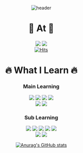 <div align="center">
  
![header](https://capsule-render.vercel.app/api?type=waving&color=auto&height=280&section=header&text=Hello%20World&fontSize=90&animation=scaleIn&fontAlignY=36&desc=readyJun&descAlignY=51&descAlign=68)
# 🌿 At 🌿
###
<a href="https://github.com/rdyjun"><img src="https://img.shields.io/badge/Github-181717?style=flat-square&logo=Github&logoColor=white"/></a>
<img src="https://img.shields.io/badge/rdyjun00-EA4335?style=flat-square&logo=Gmail&logoColor=white"/>
<br>
[![Hits](https://hits.seeyoufarm.com/api/count/incr/badge.svg?url=https%3A%2F%2Fgithub.com%2Frdyjun%2Fhit-counter&count_bg=%234F4F4F&title_bg=%23555555&icon=&icon_color=%23E7E7E7&title=Github&edge_flat=true)](https://hits.seeyoufarm.com)
<br>
  
# 🔥 What I Learn 🔥
### Main Learning<br>
<img src="https://img.shields.io/badge/JAVA-3A75B0?style=flat-square&logo=JAVA&logoColor=white"/></a>
<img src="https://img.shields.io/badge/Spring-6DB33F?style=flat-square&logo=Spring&logoColor=white"/></a>
<img src="https://img.shields.io/badge/SpringBoot-6DB33F?style=flat-square&logo=SpringBoot&logoColor=white"/></a>
<img src="https://img.shields.io/badge/MySql-4479A1?style=flat-square&logo=MySql&logoColor=white"/></a>
<br>
<img src="https://img.shields.io/badge/Intellij IDEA-000000?style=flat-square&logo=IntellijIDEA&logoColor=white"/></a>
<img src="https://img.shields.io/badge/Git-F05032?style=flat-square&logo=Git&logoColor=white"/></a>
<br>
### Sub Learning<br>
<img src="https://img.shields.io/badge/HTML5-E34F26?style=flat-square&logo=HTML5&logoColor=white"/></a>
<img src="https://img.shields.io/badge/CSS3-1572B6?style=flat-square&logo=CSS3&logoColor=white"/></a>
<img src="https://img.shields.io/badge/JavaScript-F7DF1E?style=flat-square&logo=JavaScript&logoColor=black"/></a>
<img src="https://img.shields.io/badge/Python-3766AB?style=flat-square&logo=Python&logoColor=white"/></a>
<img src="https://img.shields.io/badge/C-A8B9CC?style=flat-square&logo=C&logoColor=white"/></a>
<br>
<img src="https://img.shields.io/badge/vscode-007ACC?style=flat-square&logo=VisualStudioCode&logoColor=white"/></a>
<img src="https://img.shields.io/badge/Gitpod-FFAE33?style=flat-square&logo=Gitpod&logoColor=white"/></a>
<br>

[![Anurag's GitHub stats](https://github-readme-stats.vercel.app/api?username=rdyjun)](https://github.com/rdyjun/github-readme-stats)
</div>
